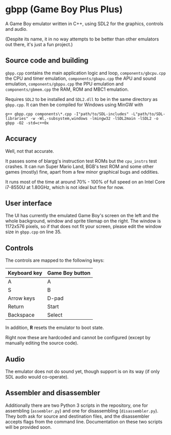 # gbpp (Game Boy Plus Plus)

A Game Boy emulator written in C++, using SDL2 for the graphics, controls and audio.

(Despite its name, it in no way attempts to be better than other emulators out there, it's just a fun project.)

## Source code and building

`gbpp.cpp` contains the main application logic and loop, `components/gbcpu.cpp` the CPU and timer emulation, `components/gbapu.cpp` the APU and sound emulation, `components/gbppu.cpp` the PPU emulation and `components/gbmem.cpp` the RAM, ROM and MBC1 emulation.

Requires `SDL2` to be installed and `SDL2.dll` to be in the same directory as `gbpp.cpp`. It can then be compiled for Windows using MinGW with
```
g++ gbpp.cpp components\*.cpp -I"path/to/SDL-includes" -L"path/to/SDL-libraries" -w -Wl,-subsystem,windows -lmingw32 -lSDL2main -lSDL2 -o gbpp -O2 -std=c++0x
```

## Accuracy

Well, not that accurate.

It passes some of blargg's instruction test ROMs but the `cpu_instrs` test crashes. It can run Super Mario Land, BGB's test ROM and some other games (mostly) fine, apart from a few minor graphical bugs and oddities.

It runs most of the time at around 70% - 100% of full speed on an Intel Core i7-8550U at 1.80GHz, which is not ideal but fine for now.

## User interface

The UI has currently the emulated Game Boy's screen on the left and the whole background, window and sprite tilemap on the right. The window is 1172x576 pixels, so if that does not fit your screen, please edit the window size in `gbpp.cpp` on line 35.

## Controls

The controls are mapped to the following keys:

| Keyboard key    | Game Boy button |
| --------------- | ----------------|
| A               | A               |
| S               | B               |
| Arrow keys      | D-pad           |
| Return          | Start           |
| Backspace       | Select          |

In addition, **R** resets the emulator to boot state.

Right now these are hardcoded and cannot be configured (except by manually editing the source code).

## Audio

The emulator does not do sound yet, though support is on its way (if only SDL audio would co-operate).

## Assembler and disassembler

Additionally there are two Python 3 scripts in the repository, one for assembling (`assembler.py`) and one for disassembling (`disassembler.py`). They both ask for source and destination files, and the disassembler accepts flags from the command line. Documentation on these two scripts will be provided soon.
